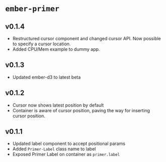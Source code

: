 # `ember-primer`

## v0.1.4

- Restructured cursor component and changed cursor API. Now possible to specify a cursor location.
- Added CPU/Mem example to dummy app.

## v0.1.3

- Updated ember-d3 to latest beta

## v0.1.2
- Cursor now shows latest position by default
- Container is aware of cursor position, paving the way for inserting cursor position.

## v0.1.1
- Updated label component to accept positional params
- Added `Primer-Label` class name to label
- Exposed Primer Label on container as `primer.label`
